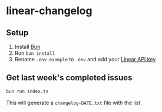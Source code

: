 # linear-changelog

## Setup

1. Install [Bun](https://bun.sh/)
2. Run `bun install`
3. Rename `.env.example` to `.env` and add your [Linear API key](https://linear.app/cobaia/settings/account/security)

## Get last week's completed issues

```bash
bun run index.ts
```

This will generate a `changelog-DATE.txt` file with the list.
